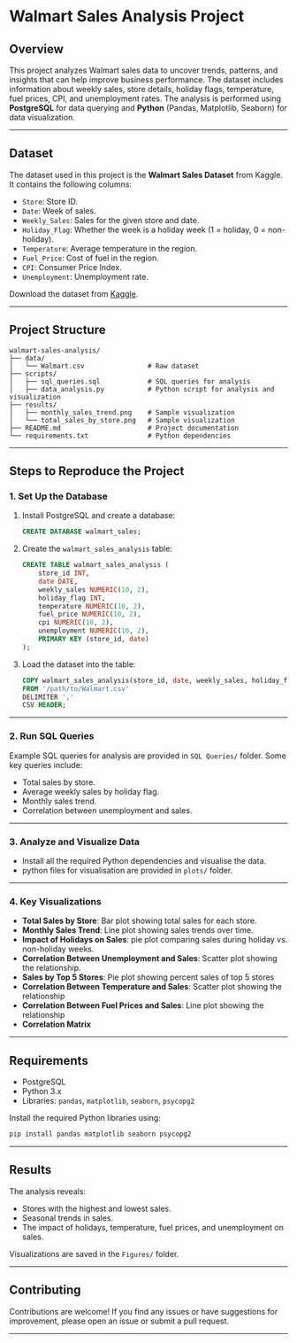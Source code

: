 # **Walmart Sales Analysis Project**

## **Overview**
This project analyzes Walmart sales data to uncover trends, patterns, and insights that can help improve business performance. The dataset includes information about weekly sales, store details, holiday flags, temperature, fuel prices, CPI, and unemployment rates. The analysis is performed using **PostgreSQL** for data querying and **Python** (Pandas, Matplotlib, Seaborn) for data visualization.

---

## **Dataset**
The dataset used in this project is the **Walmart Sales Dataset** from Kaggle. It contains the following columns:
- `Store`: Store ID.
- `Date`: Week of sales.
- `Weekly_Sales`: Sales for the given store and date.
- `Holiday_Flag`: Whether the week is a holiday week (1 = holiday, 0 = non-holiday).
- `Temperature`: Average temperature in the region.
- `Fuel_Price`: Cost of fuel in the region.
- `CPI`: Consumer Price Index.
- `Unemployment`: Unemployment rate.

Download the dataset from [Kaggle](https://www.kaggle.com/datasets/mikhail1681/walmart-sales/data).

---

## **Project Structure**
```
walmart-sales-analysis/
├── data/
│   └── Walmart.csv                # Raw dataset
├── scripts/
│   ├── sql_queries.sql            # SQL queries for analysis
│   ├── data_analysis.py           # Python script for analysis and visualization
├── results/
│   ├── monthly_sales_trend.png    # Sample visualization
│   └── total_sales_by_store.png   # Sample visualization
├── README.md                      # Project documentation
└── requirements.txt               # Python dependencies
```

---

## **Steps to Reproduce the Project**

### **1. Set Up the Database**
1. Install PostgreSQL and create a database:
   ```sql
   CREATE DATABASE walmart_sales;
   ```

2. Create the `walmart_sales_analysis` table:
   ```sql
   CREATE TABLE walmart_sales_analysis (
       store_id INT,
       date DATE,
       weekly_sales NUMERIC(10, 2),
       holiday_flag INT,
       temperature NUMERIC(10, 2),
       fuel_price NUMERIC(10, 2),
       cpi NUMERIC(10, 2),
       unemployment NUMERIC(10, 2),
       PRIMARY KEY (store_id, date)
   );
   ```

3. Load the dataset into the table:
   ```sql
   COPY walmart_sales_analysis(store_id, date, weekly_sales, holiday_flag, temperature, fuel_price, cpi, unemployment)
   FROM '/path/to/Walmart.csv'
   DELIMITER ','
   CSV HEADER;
   ```

---

### **2. Run SQL Queries**
Example SQL queries for analysis are provided in `SQL Queries/` folder. Some key queries include:
- Total sales by store.
- Average weekly sales by holiday flag.
- Monthly sales trend.
- Correlation between unemployment and sales.

---

### **3. Analyze and Visualize Data**
- Install all the required Python dependencies and visualise the data.
- python files for visualisation are provided in `plots/` folder.
---

### **4. Key Visualizations**
- **Total Sales by Store**: Bar plot showing total sales for each store.
- **Monthly Sales Trend**: Line plot showing sales trends over time.
- **Impact of Holidays on Sales**: pie plot comparing sales during holiday vs. non-holiday weeks.
- **Correlation Between Unemployment and Sales**: Scatter plot showing the relationship.
- **Sales by Top 5 Stores**: Pie plot showing percent sales of top 5 stores
- **Correlation Between Temperature and Sales**: Scatter plot showing the relationship
- **Correlation Between Fuel Prices and Sales**: Line plot showing the relationship
- **Correlation Matrix**

---

## **Requirements**
- PostgreSQL
- Python 3.x
- Libraries: `pandas`, `matplotlib`, `seaborn`, `psycopg2`

Install the required Python libraries using:
```bash
pip install pandas matplotlib seaborn psycopg2
```

---

## **Results**
The analysis reveals:
- Stores with the highest and lowest sales.
- Seasonal trends in sales.
- The impact of holidays, temperature, fuel prices, and unemployment on sales.

Visualizations are saved in the `Figures/` folder.

---

## **Contributing**
Contributions are welcome! If you find any issues or have suggestions for improvement, please open an issue or submit a pull request.

---
